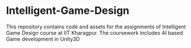 # Intelligent-Game-Design
This repository contains code and assets for the assignments of Intelligent Game Design course at IIT Kharagpur. The coursework includes AI based Game development in Unity3D
